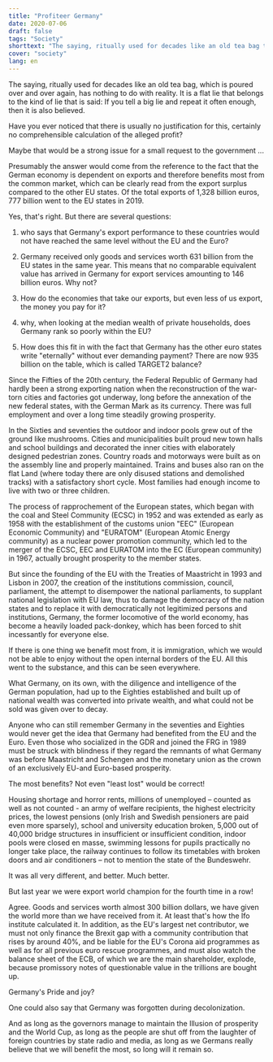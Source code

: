 ```yaml
---
title: "Profiteer Germany"
date: 2020-07-06
draft: false
tags: "Society"
shorttext: "The saying, ritually used for decades like an old tea bag that is infused again and again, has nothing to do with reality."
cover: "society"
lang: en
---
```


The saying, ritually used for decades like an old tea bag, which is poured over and over again, has nothing to do with reality. It is a flat lie that belongs to the kind of lie that is said: If you tell a big lie and repeat it often enough, then it is also believed.

Have you ever noticed that there is usually no justification for this, certainly no comprehensible calculation of the alleged profit?

Maybe that would be a strong issue for a small request to the government ...

Presumably the answer would come from the reference to the fact that the German economy is dependent on exports and therefore benefits most from the common market, which can be clearly read from the export surplus compared to the other EU states. Of the total exports of 1,328 billion euros, 777 billion went to the EU states in 2019.

Yes, that's right. But there are several questions:

  1. who says that Germany's export performance to these countries would not have reached the same level without the EU and the Euro?

  2. Germany received only goods and services worth 631 billion from the EU states in the same year. This means that no comparable equivalent value has arrived in Germany for export services amounting to 146 billion euros. Why not?

  3. How do the economies that take our exports, but even less of us export, the money you pay for it?

  4. why, when looking at the median wealth of private households, does Germany rank so poorly within the EU?

  5. How does this fit in with the fact that Germany has the other euro states write "eternally" without ever demanding payment? There are now 935 billion on the table, which is called TARGET2 balance?

Since the Fifties of the 20th century, the Federal Republic of Germany had hardly been a strong exporting nation when the reconstruction of the war-torn cities and factories got underway, long before the annexation of the new federal states, with the German Mark as its currency. There was full employment and over a long time steadily growing prosperity.

In the Sixties and seventies the outdoor and indoor pools grew out of the ground like mushrooms. Cities and municipalities built proud new town halls and school buildings and decorated the inner cities with elaborately designed pedestrian zones. Country roads and motorways were built as on the assembly line and properly maintained. Trains and buses also ran on the flat Land (where today there are only disused stations and demolished tracks) with a satisfactory short cycle. Most families had enough income to live with two or three children.

The process of rapprochement of the European states, which began with the coal and Steel Community (ECSC) in 1952 and was extended as early as 1958 with the establishment of the customs union "EEC" (European Economic Community) and "EURATOM" (European Atomic Energy community) as a nuclear power promotion community, which led to the merger of the ECSC, EEC and EURATOM into the EC (European community) in 1967, actually brought prosperity to the member states.

But since the founding of the EU with the Treaties of Maastricht in 1993 and Lisbon in 2007, the creation of the institutions commission, council, parliament, the attempt to disempower the national parliaments, to supplant national legislation with EU law, thus to damage the democracy of the nation states and to replace it with democratically not legitimized persons and institutions, Germany, the former locomotive of the world economy, has become a heavily loaded pack-donkey, which has been forced to shit incessantly for everyone else.

If there is one thing we benefit most from, it is immigration, which we would not be able to enjoy without the open internal borders of the EU. All this went to the substance, and this can be seen everywhere.

What Germany, on its own, with the diligence and intelligence of the German population, had up to the Eighties established and built up of national wealth was converted into private wealth, and what could not be sold was given over to decay.

Anyone who can still remember Germany in the seventies and Eighties would never get the idea that Germany had benefited from the EU and the Euro. Even those who socialized in the GDR and joined the FRG in 1989 must be struck with blindness if they regard the remnants of what Germany was before Maastricht and Schengen and the monetary union as the crown of an exclusively EU-and Euro-based prosperity.

The most benefits? Not even "least lost" would be correct!

Housing shortage and horror rents, millions of unemployed – counted as well as not counted - an army of welfare recipients, the highest electricity prices, the lowest pensions (only Irish and Swedish pensioners are paid even more sparsely), school and university education broken, 5,000 out of 40,000 bridge structures in insufficient or insufficient condition, indoor pools were closed en masse, swimming lessons for pupils practically no longer take place, the railway continues to follow its timetables with broken doors and air conditioners – not to mention the state of the Bundeswehr.

It was all very different, and better. Much better.

But last year we were export world champion for the fourth time in a row!

Agree. Goods and services worth almost 300 billion dollars, we have given the world more than we have received from it. At least that's how the Ifo institute calculated it. In addition, as the EU's largest net contributor, we must not only finance the Brexit gap with a community contribution that rises by around 40%, and be liable for the EU's Corona aid programmes as well as for all previous euro rescue programmes, and must also watch the balance sheet of the ECB, of which we are the main shareholder, explode, because promissory notes of questionable value in the trillions are bought up.

Germany's Pride and joy?

One could also say that Germany was forgotten during decolonization.

And as long as the governors manage to maintain the Illusion of prosperity and the World Cup, as long as the people are shut off from the laughter of foreign countries by state radio and media, as long as we Germans really believe that we will benefit the most, so long will it remain so.

